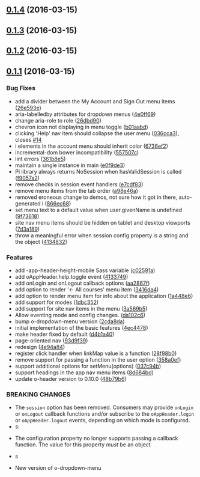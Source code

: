 <a name="0.1.4"></a>
## [0.1.4](https://github.com/Pearson-Higher-Ed/app-header/compare/v0.1.3...v0.1.4) (2016-03-15)




<a name="0.1.3"></a>
## [0.1.3](https://github.com/Pearson-Higher-Ed/app-header/compare/v0.1.2...v0.1.3) (2016-03-15)




<a name="0.1.2"></a>
## [0.1.2](https://github.com/Pearson-Higher-Ed/app-header/compare/v0.1.1...v0.1.2) (2016-03-15)




<a name="0.1.1"></a>
## [0.1.1](https://github.com/Pearson-Higher-Ed/app-header/compare/4ec4478...v0.1.1) (2016-03-15)


### Bug Fixes

* add a divider between the My Account and Sign Out menu items ([26e593e](https://github.com/Pearson-Higher-Ed/app-header/commit/26e593e))
* aria-labelledby attributes for dropdown menus ([4e0ff69](https://github.com/Pearson-Higher-Ed/app-header/commit/4e0ff69))
* change aria-role to role ([26dbd90](https://github.com/Pearson-Higher-Ed/app-header/commit/26dbd90))
* chevron icon not displaying in menu toggle ([b01aabd](https://github.com/Pearson-Higher-Ed/app-header/commit/b01aabd))
* clicking 'Help' nav item should collapse the user menu ([036cca3](https://github.com/Pearson-Higher-Ed/app-header/commit/036cca3)), closes [#14](https://github.com/Pearson-Higher-Ed/app-header/issues/14)
* i elements in the account menu should inherit color ([6736ef2](https://github.com/Pearson-Higher-Ed/app-header/commit/6736ef2))
* incremental-dom bower incompatibility ([557507c](https://github.com/Pearson-Higher-Ed/app-header/commit/557507c))
* lint errors ([361b8e5](https://github.com/Pearson-Higher-Ed/app-header/commit/361b8e5))
* maintain a single instance in main ([e0f9de3](https://github.com/Pearson-Higher-Ed/app-header/commit/e0f9de3))
* Pi library always returns NoSession when hasValidSession is called ([f9057a2](https://github.com/Pearson-Higher-Ed/app-header/commit/f9057a2))
* remove checks in session event handlers ([e7cdf83](https://github.com/Pearson-Higher-Ed/app-header/commit/e7cdf83))
* remove menu items from the tab order ([a98e46a](https://github.com/Pearson-Higher-Ed/app-header/commit/a98e46a))
* removed eroneous change to demos, not sure how it got in there, auto-generated i ([866ec68](https://github.com/Pearson-Higher-Ed/app-header/commit/866ec68))
* set menu text to a default value when user.givenName is undefined ([9f73618](https://github.com/Pearson-Higher-Ed/app-header/commit/9f73618))
* site nav menu items should be hidden on tablet and desktop viewports ([7d3a189](https://github.com/Pearson-Higher-Ed/app-header/commit/7d3a189))
* throw a meaningful error when session config property is a string and the object ([4134832](https://github.com/Pearson-Higher-Ed/app-header/commit/4134832))

### Features

* add -app-header-height-mobile Sass variable ([c02591a](https://github.com/Pearson-Higher-Ed/app-header/commit/c02591a))
* add oAppHeader.help.toggle event ([4133749](https://github.com/Pearson-Higher-Ed/app-header/commit/4133749))
* add onLogin and onLogout callback options ([aa2867f](https://github.com/Pearson-Higher-Ed/app-header/commit/aa2867f))
* add option to render '← All courses' menu item ([3416da4](https://github.com/Pearson-Higher-Ed/app-header/commit/3416da4))
* add option to render menu item for info about the application ([1a448e6](https://github.com/Pearson-Higher-Ed/app-header/commit/1a448e6))
* add support for modes ([1dbc352](https://github.com/Pearson-Higher-Ed/app-header/commit/1dbc352))
* add support for site nav items in the menu ([3a569b5](https://github.com/Pearson-Higher-Ed/app-header/commit/3a569b5))
* Allow eventing mode and config changes. ([da102c6](https://github.com/Pearson-Higher-Ed/app-header/commit/da102c6))
* bump o-dropdown-menu version ([2cda8da](https://github.com/Pearson-Higher-Ed/app-header/commit/2cda8da))
* initial implementation of the basic features ([4ec4478](https://github.com/Pearson-Higher-Ed/app-header/commit/4ec4478))
* make header fixed by default ([d4b1a40](https://github.com/Pearson-Higher-Ed/app-header/commit/d4b1a40))
* page-oriented nav ([93d9f39](https://github.com/Pearson-Higher-Ed/app-header/commit/93d9f39))
* redesign ([4e94a84](https://github.com/Pearson-Higher-Ed/app-header/commit/4e94a84))
* register click handler when linkMap value is a function ([28f98b0](https://github.com/Pearson-Higher-Ed/app-header/commit/28f98b0))
* remove support for passing a function in the user option ([358a0ef](https://github.com/Pearson-Higher-Ed/app-header/commit/358a0ef))
* support additional options for setMenu(options) ([037c94b](https://github.com/Pearson-Higher-Ed/app-header/commit/037c94b))
* support headings in the app nav menu items ([8d684bd](https://github.com/Pearson-Higher-Ed/app-header/commit/8d684bd))
* update o-header version to 0.10.0 ([48b79b6](https://github.com/Pearson-Higher-Ed/app-header/commit/48b79b6))


### BREAKING CHANGES

* The `session` option has been removed. Consumers may
provide `onLogin` or `onLogout` callback functions and/or subscribe to the
`oAppHeader.login` or `oAppHeader.logout` events, depending on which
mode is configured.
* s:

- The  configuration property no longer supports passing a callback function. The value for this property *must* be an object
* s

- New version of o-dropdown-menu



